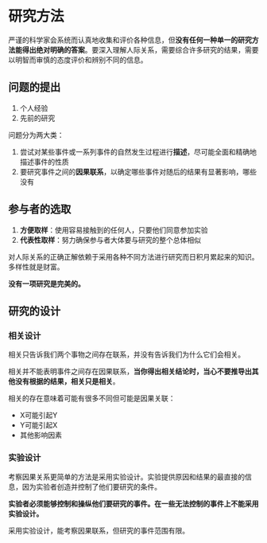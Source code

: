 # 研究方法

严谨的科学家会系统而认真地收集和评价各种信息，但**没有任何一种单一的研究方法能得出绝对明确的答案**。要深入理解人际关系，需要综合许多研究的结果，需要以明智而审慎的态度评价和辨别不同的信息。

## 问题的提出

1. 个人经验
2. 先前的研究

问题分为两大类：

1. 尝试对某些事件或一系列事件的自然发生过程进行**描述**，尽可能全面和精确地描述事件的性质
2. 要研究事件之间的**因果联系**，以确定哪些事件对随后的结果有显著影响，哪些没有

## 参与者的选取

1. **方便取样**：使用容易接触到的任何人，只要他们同意参加实验
2. **代表性取样**：努力确保参与者大体要与研究的整个总体相似

对人际关系的正确正解依赖于采用各种不同方法进行研究而日积月累起来的知识。多样性就是财富。

**没有一项研究是完美的。**

## 研究的设计

### 相关设计

相关只告诉我们两个事物之间存在联系，并没有告诉我们为什么它们会相关。

相关并不能表明事件之间存在因果联系，**当你得出相关结论时，当心不要推导出其他没有根据的结果，相关只是相关**。

相关的存在意味着可能有很多不同但可能是因果关联：

- X可能引起Y
- Y可能引起X
- 其他影响因素

### 实验设计

考察因果关系更简单的方法是采用实验设计。实验提供原因和结果的最直接的信息，因为实验者创造并控制了他们要研究的条件。

**实验者必须能够控制和操纵他们要研究的事件。在一些无法控制的事件上不能采用实验设计。**

采用实验设计，能考察因果联系，但研究的事件范围有限。